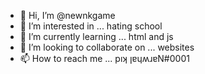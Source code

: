 - 👋 Hi, I’m @newnkgame
- 👀 I’m interested in ... hating school
- 🌱 I’m currently learning ... html and js
- 💞️ I’m looking to collaborate on ... websites
- 📫 How to reach me ... pıʞ ןɐɥʍɹɐN#0001
